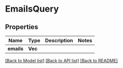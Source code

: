 # EmailsQuery

## Properties

Name | Type | Description | Notes
------------ | ------------- | ------------- | -------------
**emails** | **Vec<String>** |  | 

[[Back to Model list]](../README.md#documentation-for-models) [[Back to API list]](../README.md#documentation-for-api-endpoints) [[Back to README]](../README.md)


